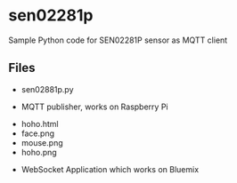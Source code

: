 # sen02281p
Sample Python code for SEN02281P sensor as MQTT client

## Files

- sen02881p.py

* MQTT publisher, works on Raspberry Pi

- hoho.html
- face.png
- mouse.png
- hoho.png

* WebSocket Application which works on Bluemix

